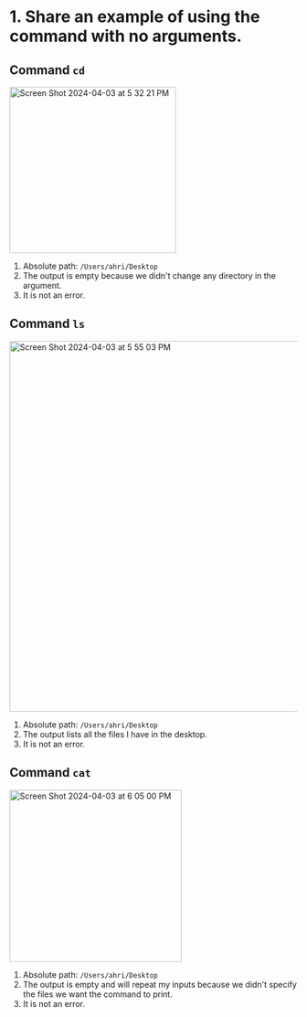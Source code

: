 # 1. Share an example of using the command with no arguments.

## Command `cd`
<img width="291" alt="Screen Shot 2024-04-03 at 5 32 21 PM" src="https://github.com/Aress77/cse15l-lab-reports/assets/122946762/4d3526f6-c0da-4cf6-84b7-5b1a7d66ccc4">

1. Absolute path: `/Users/ahri/Desktop`
2. The output is empty because we didn't change any directory in the argument. 
3. It is not an error.

## Command `ls`
<img width="649" alt="Screen Shot 2024-04-03 at 5 55 03 PM" src="https://github.com/Aress77/cse15l-lab-reports/assets/122946762/21637624-670b-489d-acab-c227c8da7cc1">

1. Absolute path: `/Users/ahri/Desktop`
2. The output lists all the files I have in the desktop. 
3. It is not an error.

## Command `cat`
<img width="301" alt="Screen Shot 2024-04-03 at 6 05 00 PM" src="https://github.com/Aress77/cse15l-lab-reports/assets/122946762/5943c4a6-3381-474c-bf89-1e78885fdccd">


1. Absolute path: `/Users/ahri/Desktop`
2. The output is empty and will repeat my inputs because we didn't specify the files we want the command to print. 
3. It is not an error.

